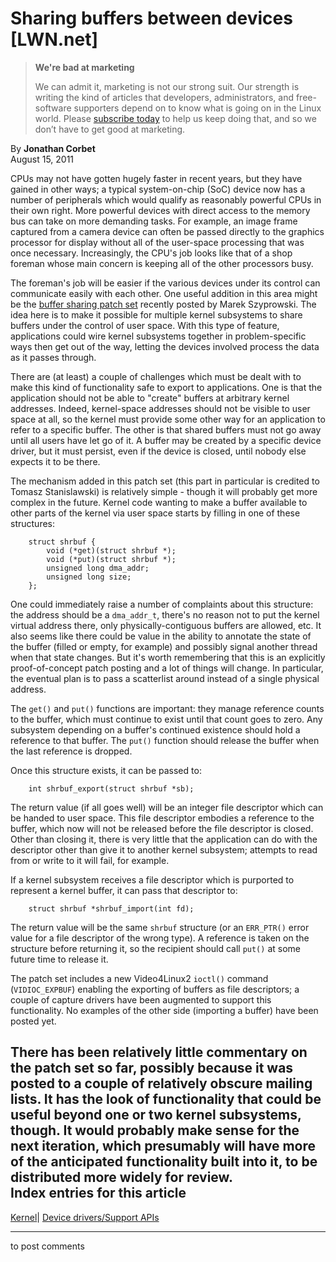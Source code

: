 # Sharing buffers between devices [LWN.net]

> **We're bad at marketing**
> 
> We can admit it, marketing is not our strong suit. Our strength is writing the kind of articles that developers, administrators, and free-software supporters depend on to know what is going on in the Linux world. Please [subscribe today](/Promo/nsn-bad/subscribe) to help us keep doing that, and so we don’t have to get good at marketing. 

By **Jonathan Corbet**  
August 15, 2011 

CPUs may not have gotten hugely faster in recent years, but they have gained in other ways; a typical system-on-chip (SoC) device now has a number of peripherals which would qualify as reasonably powerful CPUs in their own right. More powerful devices with direct access to the memory bus can take on more demanding tasks. For example, an image frame captured from a camera device can often be passed directly to the graphics processor for display without all of the user-space processing that was once necessary. Increasingly, the CPU's job looks like that of a shop foreman whose main concern is keeping all of the other processors busy. 

The foreman's job will be easier if the various devices under its control can communicate easily with each other. One useful addition in this area might be the [buffer sharing patch set](/Articles/455098/) recently posted by Marek Szyprowski. The idea here is to make it possible for multiple kernel subsystems to share buffers under the control of user space. With this type of feature, applications could wire kernel subsystems together in problem-specific ways then get out of the way, letting the devices involved process the data as it passes through. 

There are (at least) a couple of challenges which must be dealt with to make this kind of functionality safe to export to applications. One is that the application should not be able to "create" buffers at arbitrary kernel addresses. Indeed, kernel-space addresses should not be visible to user space at all, so the kernel must provide some other way for an application to refer to a specific buffer. The other is that shared buffers must not go away until all users have let go of it. A buffer may be created by a specific device driver, but it must persist, even if the device is closed, until nobody else expects it to be there. 

The mechanism added in this patch set (this part in particular is credited to Tomasz Stanislawski) is relatively simple - though it will probably get more complex in the future. Kernel code wanting to make a buffer available to other parts of the kernel via user space starts by filling in one of these structures: 
    
    
        struct shrbuf {
        	void (*get)(struct shrbuf *);
        	void (*put)(struct shrbuf *);
        	unsigned long dma_addr;
        	unsigned long size;
        };
    

One could immediately raise a number of complaints about this structure: the address should be a `dma_addr_t`, there's no reason not to put the kernel virtual address there, only physically-contiguous buffers are allowed, etc. It also seems like there could be value in the ability to annotate the state of the buffer (filled or empty, for example) and possibly signal another thread when that state changes. But it's worth remembering that this is an explicitly proof-of-concept patch posting and a lot of things will change. In particular, the eventual plan is to pass a scatterlist around instead of a single physical address. 

The `get()` and `put()` functions are important: they manage reference counts to the buffer, which must continue to exist until that count goes to zero. Any subsystem depending on a buffer's continued existence should hold a reference to that buffer. The `put()` function should release the buffer when the last reference is dropped. 

Once this structure exists, it can be passed to: 
    
    
    	int shrbuf_export(struct shrbuf *sb);
    

The return value (if all goes well) will be an integer file descriptor which can be handed to user space. This file descriptor embodies a reference to the buffer, which now will not be released before the file descriptor is closed. Other than closing it, there is very little that the application can do with the descriptor other than give it to another kernel subsystem; attempts to read from or write to it will fail, for example. 

If a kernel subsystem receives a file descriptor which is purported to represent a kernel buffer, it can pass that descriptor to: 
    
    
        struct shrbuf *shrbuf_import(int fd);
    

The return value will be the same `shrbuf` structure (or an `ERR_PTR()` error value for a file descriptor of the wrong type). A reference is taken on the structure before returning it, so the recipient should call `put()` at some future time to release it. 

The patch set includes a new Video4Linux2 `ioctl()` command (`VIDIOC_EXPBUF`) enabling the exporting of buffers as file descriptors; a couple of capture drivers have been augmented to support this functionality. No examples of the other side (importing a buffer) have been posted yet. 

There has been relatively little commentary on the patch set so far, possibly because it was posted to a couple of relatively obscure mailing lists. It has the look of functionality that could be useful beyond one or two kernel subsystems, though. It would probably make sense for the next iteration, which presumably will have more of the anticipated functionality built into it, to be distributed more widely for review.  
Index entries for this article  
---  
[Kernel](/Kernel/Index)| [Device drivers/Support APIs](/Kernel/Index#Device_drivers-Support_APIs)  
  


* * *

to post comments 
